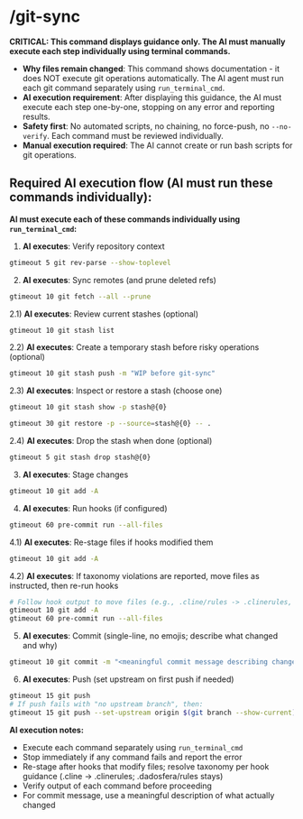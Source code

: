 # /git-sync

**CRITICAL: This command displays guidance only. The AI must manually execute each step individually using terminal commands.**

- **Why files remain changed**: This command shows documentation - it does NOT execute git operations automatically. The AI agent must run each git command separately using `run_terminal_cmd`.
- **AI execution requirement**: After displaying this guidance, the AI must execute each step one-by-one, stopping on any error and reporting results.
- **Safety first**: No automated scripts, no chaining, no force-push, no `--no-verify`. Each command must be reviewed individually.
- **Manual execution required**: The AI cannot create or run bash scripts for git operations.

## Required AI execution flow (AI must run these commands individually):

**AI must execute each of these commands individually using `run_terminal_cmd`:**

1) **AI executes**: Verify repository context
```bash
gtimeout 5 git rev-parse --show-toplevel
```

2) **AI executes**: Sync remotes (and prune deleted refs)
```bash
gtimeout 10 git fetch --all --prune
```

2.1) **AI executes**: Review current stashes (optional)
```bash
gtimeout 10 git stash list
```

2.2) **AI executes**: Create a temporary stash before risky operations (optional)
```bash
gtimeout 10 git stash push -m "WIP before git-sync"
```

2.3) **AI executes**: Inspect or restore a stash (choose one)
```bash
gtimeout 10 git stash show -p stash@{0}
```
```bash
gtimeout 30 git restore -p --source=stash@{0} -- .
```

2.4) **AI executes**: Drop the stash when done (optional)
```bash
gtimeout 5 git stash drop stash@{0}
```

3) **AI executes**: Stage changes
```bash
gtimeout 10 git add -A
```

4) **AI executes**: Run hooks (if configured)
```bash
gtimeout 60 pre-commit run --all-files
```

4.1) **AI executes**: Re-stage files if hooks modified them
```bash
gtimeout 10 git add -A
```

4.2) **AI executes**: If taxonomy violations are reported, move files as instructed, then re-run hooks
```bash
# Follow hook output to move files (e.g., .cline/rules -> .clinerules, keep .dadosfera/rules)
gtimeout 10 git add -A
gtimeout 60 pre-commit run --all-files
```

5) **AI executes**: Commit (single-line, no emojis; describe what changed and why)
```bash
gtimeout 10 git commit -m "<meaningful commit message describing changes>"
```

6) **AI executes**: Push (set upstream on first push if needed)
```bash
gtimeout 15 git push
# If push fails with "no upstream branch", then:
gtimeout 15 git push --set-upstream origin $(git branch --show-current)
```

**AI execution notes:**
- Execute each command separately using `run_terminal_cmd`
- Stop immediately if any command fails and report the error
- Re-stage after hooks that modify files; resolve taxonomy per hook guidance (.cline -> .clinerules; .dadosfera/rules stays)
- Verify output of each command before proceeding
- For commit message, use a meaningful description of what actually changed
